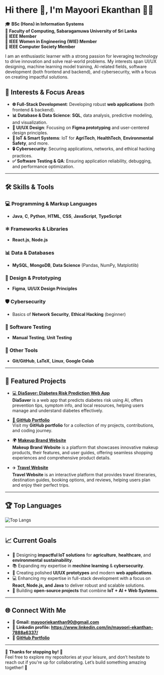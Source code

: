 # Hi there 👋, I'm Mayoori Ekanthan 👩‍💻

🎓 **BSc (Hons) in Information Systems**  
📍 **Faculty of Computing, Sabaragamuwa University of Sri Lanka**  
🌟 **IEEE Member**  
🌟 **IEEE Women in Engineering (WIE) Member**  
🌟 **IEEE Computer Society Member**

I am an enthusiastic learner with a strong passion for leveraging technology to drive innovation and solve real-world problems. My interests span UI/UX designing, machine learning model training, AI-related fields, software development (both frontend and backend), and cybersecurity, with a focus on creating impactful solutions.


## 🚀 Interests & Focus Areas

- **🌐 Full-Stack Development**: Developing robust **web applications** (both frontend & backend).
- **📊 Database & Data Science**: **SQL**, data analysis, predictive modeling, and visualization.
- **🎨 UI/UX Design**: Focusing on **Figma prototyping** and user-centered design principles.
- **🌱 IoT & Smart Systems**: IoT for **AgriTech**, **HealthTech**, **Environmental Safety**, and more.
- **🔒 Cybersecurity**: Securing applications, networks, and ethical hacking practices.
- **✅ Software Testing & QA**: Ensuring application reliability, debugging, and performance optimization.

---

## 🛠 Skills & Tools

### 💻 **Programming & Markup Languages**
- **Java**, **C**, **Python**, **HTML**, **CSS**, **JavaScript**, **TypeScript**

### ⚛ **Frameworks & Libraries**
- **React.js**, **Node.js**

### 📊 **Data & Databases**
- **MySQL**, **MongoDB**, **Data Science** (Pandas, NumPy, Matplotlib)

### 🎨 **Design & Prototyping**
- **Figma**, **UI/UX Design Principles**

### 🛡 **Cybersecurity**
- Basics of **Network Security**, **Ethical Hacking** (beginner)

### 🧪 **Software Testing**
- **Manual Testing**, **Unit Testing**

### 🔧 **Other Tools**
- **Git/GitHub**, **LaTeX**, **Linux**, **Google Colab**

---

## 📂 Featured Projects

- [💻 **DiaSaver: Diabetes Risk Prediction Web App**](https://github.com/MayooriEkanthan/DiaSaver.git)  
  **DiaSaver** is a web app that predicts diabetes risk using AI, offers prevention tips, symptom info, and local resources, helping users manage and understand diabetes effectively.

- [🚀 **GitHub Portfolio**](https://github.com/MayooriEkanthan)  
  Visit my **GitHub portfolio** for a collection of my projects, contributions, and coding journey.
  
- 🌍 [**Makeup Brand Website**](https://github.com/MayooriEkanthan/MakeupbrandWebsite.git)  
**Makeup Brand Website** is a platform that showcases innovative makeup products, their features, and user guides, offering seamless shopping experiences and comprehensive product details.

- ✈️ [**Travel Website**](https://github.com/MayooriEkanthan/TravelWebsite.git)  
**Travel Website** is an interactive platform that provides travel itineraries, destination guides, booking options, and reviews, helping users plan and enjoy their perfect trips.


---

## 🏆 Top Languages

![Top Langs](https://github-readme-stats.vercel.app/api/top-langs/?username=MayooriEkanthan&layout=compact&theme=tokyonight)

---

## 📈 Current Goals

- 🌟 Designing **impactful IoT solutions** for **agriculture**, **healthcare**, and **environmental sustainability**.
- 📚 Expanding my expertise in **mechine learning** & **cybersecurity**.
- 🎨 Creating polished **UI/UX prototypes** and modern **web applications**.
- 💻 Enhancing my expertise in full-stack development with a focus on **React, Node.js, and Java** to deliver robust and scalable solutions.
- 🔭 Building **open-source projects** that combine **IoT + AI + Web Systems**.

---

## 🌐 Connect With Me

- 📩 **Gmail: mayooriekanthan90@gmail.com**
- 💼 **Linkedin profile: https://www.linkedin.com/in/mayoori-ekanthan-7888a6337/**
- 🐙 **[GitHub Portfolio](https://github.com/MayooriEkanthan)** 

---
🌟 **Thanks for stopping by!** 🌟  
Feel free to explore my repositories at your leisure, and don’t hesitate to reach out if you're up for collaborating. Let’s build something amazing together! 🤝





